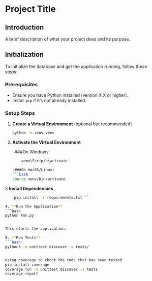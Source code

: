 # Project Title

## Introduction
A brief description of what your project does and its purpose.

## Initialization

To initialize the database and get the application running, follow these steps:

### Prerequisites
- Ensure you have Python installed (version X.X or higher).
- Install `pip` if it’s not already installed.

### Setup Steps

1. **Create a Virtual Environment** (optional but recommended)
   ```bash
   python -m venv venv

2. **Activate the Virtual Environment**
    
    -###On Windows:
    ```bash
        venv\Scripts\activate
    
   -###On macOS/Linux:
    ```bash
    source venv/bin/activate

3 **Install Dependencies**
```bash
    pip install -r requirements.txt```

4. **Run the Application**
```bash
python run.py


This starts the application.

5. **Run Tests**
```bash
python3 -m unittest discover -s tests/


using coverage to check the code that has been tested
pip install coverage
coverage run -m unittest discover -s tests
coverage report

